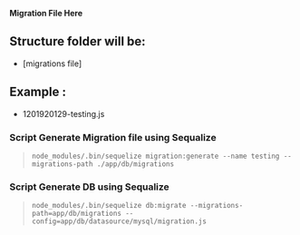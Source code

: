 **Migration File Here**

## Structure folder will be:
- [migrations file]

## Example : 
- 1201920129-testing.js

### Script Generate Migration file using Sequalize

> ```node_modules/.bin/sequelize migration:generate --name testing --migrations-path ./app/db/migrations```

### Script Generate DB using Sequalize

> ```node_modules/.bin/sequelize db:migrate --migrations-path=app/db/migrations --config=app/db/datasource/mysql/migration.js```

